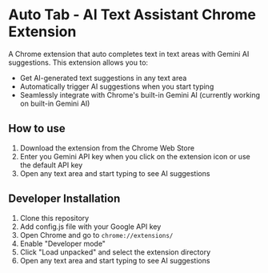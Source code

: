 # Auto Tab - AI Text Assistant Chrome Extension
A Chrome extension that auto completes text in text areas with Gemini AI suggestions. This extension allows you to:
- Get AI-generated text suggestions in any text area
- Automatically trigger AI suggestions when you start typing
- Seamlessly integrate with Chrome's built-in Gemini AI (currently working on built-in Gemini AI)

## How to use
1. Download the extension from the Chrome Web Store
2. Enter you Gemini API key when you click on the extension icon or use the default API key
2. Open any text area and start typing to see AI suggestions

## Developer Installation
1. Clone this repository
2. Add config.js file with your Google API key
3. Open Chrome and go to `chrome://extensions/`
4. Enable "Developer mode"
5. Click "Load unpacked" and select the extension directory
6. Open any text area and start typing to see AI suggestions